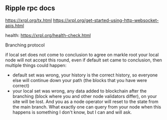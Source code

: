 ## Ripple rpc docs

https://xrpl.org/tx.html
https://xrpl.org/get-started-using-http-websocket-apis.html

health:
https://xrpl.org/health-check.html

Branching protocol

if local set does not come to conclusion to agree on markle root your local node will not accept this round, even if default set came to conclusion, then multiple things could happen:

-   default set was wrong, your history is the correct history, so everyone else will continue down your path (the blocks that you have were correct)
-   your local set was wrong, any data added to blockchain after the branching (block where you and other node validators differ), on your site will be lost. And you as a node operator will reset to the state from the main branch. What exactly one can query from your node when this happens is something I don't know, but I can and will ask.
